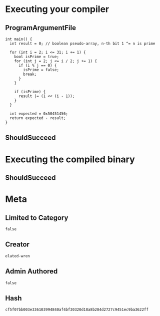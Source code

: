 # Executing your compiler

## ProgramArgumentFile

```
int main() {
  int result = 0; // boolean pseudo-array, n-th bit 1 ^= n is prime

  for (int i = 2; i <= 31; i += 1) {
    bool isPrime = true;
    for (int j = 2; j <= i / 2; j += 1) {
      if (i % j == 0) {
        isPrime = false;
        break;
      }
    }

    if (isPrime) {
      result |= (1 << (i - 1));
    }
  }

  int expected = 0x50451456;
  return expected - result;
}
```

## ShouldSucceed

# Executing the compiled binary

## ShouldSucceed

# Meta

## Limited to Category

```
false
```

## Creator

```
elated-wren
```

## Admin Authored

```
false
```

## Hash

```
cf5f07bb003e336103994840af4bf30320d18a8b284d2727c9451ec9ba3622ff
```
